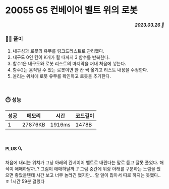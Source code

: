 # 20055 G5 컨베이어 벨트 위의 로봇
##### <p align="right"> 2023.03.26 📆 </p>

 
### 👩‍🏫 풀이
1. 내구성과 로봇의 유무를 링크드리스트로 관리했다.
2. 내구도 0인 칸이 K개가 될 때까지 3 함수를 반복한다.
3. 함수1은 내구도와 로봇 리스트의 마지막을 꺼내 처음에 넣는다.
4. 함수2는 움직일 수 있는 로봇이면 한 칸 씩 옮기고 리스트 내용을 수정한다.
5. 올리는 위치에 로봇 유무를 확인하고 로봇을 추가한다.

<br>

### ⏱️ 성능
<!-- 테이블 -->
성공 |메모리 | 시간 | 코드길이
---|---|---|---|
1|27876KB|1916ms|1478B

<br>

#### PLUS 🔍
처음에 내리는 위치가 그냥 아래의 컨베이어 벨트로 내린다는 말로 듣고 잘못 풀었다.
해석이 애매하달까..? 그림이 애매하달까..? 그림 중간에 위랑 아래를 구분하는 느낌을 줬으면 좋았을텐데
시간 보고 너무 놀라긴 했지만... 할 일이 많아서 따로 하지는 못했다..ㅎ
1시간 59분 걸렸다
